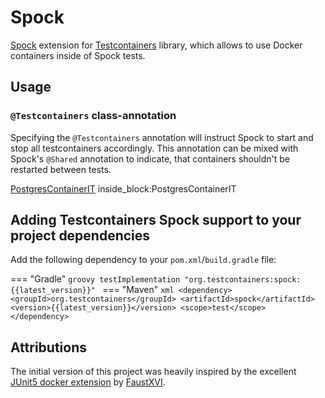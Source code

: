 # Spock

[Spock](https://github.com/spockframework/spock) extension for [Testcontainers](https://github.com/testcontainers/testcontainers-java) library, which allows to use Docker containers inside of Spock tests.

## Usage

### `@Testcontainers` class-annotation

Specifying the `@Testcontainers` annotation will instruct Spock to start and stop all testcontainers accordingly. This annotation 
can be mixed with Spock's `@Shared` annotation to indicate, that containers shouldn't be restarted between tests.

<!--codeinclude-->
[PostgresContainerIT](../../modules/spock/src/test/groovy/org/testcontainers/spock/PostgresContainerIT.groovy) inside_block:PostgresContainerIT
<!--/codeinclude-->

## Adding Testcontainers Spock support to your project dependencies

Add the following dependency to your `pom.xml`/`build.gradle` file:

=== "Gradle"
    ```groovy
    testImplementation "org.testcontainers:spock:{{latest_version}}"
    ```
=== "Maven"
    ```xml
    <dependency>
        <groupId>org.testcontainers</groupId>
        <artifactId>spock</artifactId>
        <version>{{latest_version}}</version>
        <scope>test</scope>
    </dependency>
    ```


## Attributions
The initial version of this project was heavily inspired by the excellent [JUnit5 docker extension](https://github.com/FaustXVI/junit5-docker) by [FaustXVI](https://github.com/FaustXVI).
